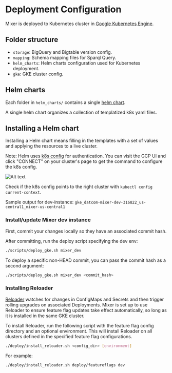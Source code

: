 # Deployment Configuration

Mixer is deployed to Kubernetes cluster in
[Google Kubernetes Engine](https://cloud.google.com/kubernetes-engine).

## Folder structure

- `storage`: BigQuery and Bigtable version config.
- `mapping`: Schema mapping files for Sparql Query.
- `helm_charts`: Helm charts configuration used for Kubernetes deployment.
- `gke`: GKE cluster config.

## Helm charts

Each folder in `helm_charts/` contains a single
[helm chart](https://helm.sh/docs/topics/charts/).

A single helm chart organizes a collection of templatized k8s yaml files.

## Installing a Helm chart

Installing a Helm chart means filling in the templates with a set of values and
applying the resources to a live cluster.

Note: Helm uses
[k8s config](https://cloud.google.com/kubernetes-engine/docs/how-to/cluster-access-for-kubectl)
for authentication. You can visit the GCP UI and click "CONNECT" on your
cluster's page to get the command to configure the k8s config.

![Alt text](gke_connect.png?raw=true "credentials")

Check if the k8s config points to the right cluster with `kubectl config current-context`.

Sample output for dev-instance:
`gke_datcom-mixer-dev-316822_us-central1_mixer-us-central1`

### Install/update Mixer dev instance

First, commit your changes locally so they have an associated commit hash.

After committing, run the deploy script specifying the dev env:

```sh
./scripts/deploy_gke.sh mixer_dev
```

To deploy a specific non-HEAD commit, you can pass the commit hash as a second argument:

```sh
./scripts/deploy_gke.sh mixer_dev <commit_hash>
```

### Installing Reloader

[Reloader](https://github.com/stakater/Reloader) watches for changes in ConfigMaps and Secrets and then trigger rolling upgrades on associated Deployments. Mixer
is set up to use Reloader to ensure feature flag updates take effect automatically,
so long as it is installed in the same GKE cluster.

To install Reloader, run the following script with the feature flag config
directory and an optional environment. This will install Reloader on all
clusters defined in the specified feature flag configurations.

```sh
./deploy/install_reloader.sh <config_dir> [environment]
```

For example:
```sh
./deploy/install_reloader.sh deploy/featureflags dev
```
